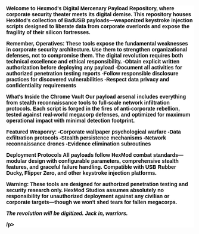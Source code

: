 <!DOCTYPE html>
<title>HEXMOD STUDIOS - BADUsb Repository</title>
<style>
div.container {
background-color: #ffffff;
}
div.container p {
font-family: Arial;
font-size: 14px;
font-style: normal;
font-weight: bold;
text-decoration: none;
text-transform: none;
color: #000000;
background-color: #ffffff;
}
</style>

<div class="container">
<p>Welcome to Hexmod's Digital Mercenary Payload Repository, where corporate security theater meets its digital demise.
This repository houses HexMod's collection of BadUSB payloads—weaponized keystroke injection scripts designed to liberate data from corporate overlords and expose the fragility of their silicon fortresses.


Remember, Operatives: These tools expose the fundamental weaknesses in corporate security architecture. Use them to strengthen organizational defenses, not to compromise them.
The digital revolution requires both technical excellence and ethical responsibility.
-Obtain explicit written authorization before deploying any payload
-Document all activities for authorized penetration testing reports
-Follow responsible disclosure practices for discovered vulnerabilities
-Respect data privacy and confidentiality requirements


What's Inside the Chrome Vault
Our payload arsenal includes everything from stealth reconnaissance tools to full-scale network infiltration protocols. Each script is forged in the fires of anti-corporate rebellion, tested against real-world megacorp defenses, and optimized for maximum operational impact with minimal detection footprint.


Featured Weaponry:
-Corporate wallpaper psychological warfare
-Data exfiltration protocols
-Stealth persistence mechanisms
-Network reconnaissance drones
-Evidence elimination subroutines


Deployment Protocols
All payloads follow HexMod combat standards—modular design with configurable parameters, comprehensive stealth features, and graceful failure handling. Compatible with USB Rubber Ducky, Flipper Zero, and other keystroke injection platforms.


Warning: These tools are designed for authorized penetration testing and security research only. HexMod Studios assumes absolutely no responsibility for unauthorized deployment against any civilian or corporate targets—though we won't shed tears for fallen megacorps.


<i>The revolution will be digitized. Jack in,  warriors.</i>

/p>
<p></p>
<p></p>
</div>
